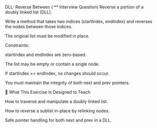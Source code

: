 DLL: Reverse Between ( ** Interview Question)
Reverse a portion of a doubly linked list (DLL).

Write a method that takes two indices (startIndex, endIndex) and reverses the nodes between those indices.

The original list must be modified in place.



Constraints:

startIndex and endIndex are zero-based.

The list may be empty or contain a single node.

If startIndex == endIndex, no changes should occur.

You must maintain the integrity of both next and prev pointers.



📘 What This Exercise Is Designed to Teach

How to traverse and manipulate a doubly linked list.

How to reverse a sublist in-place by relinking nodes.

Safe pointer handling for both next and prev in a DLL.

